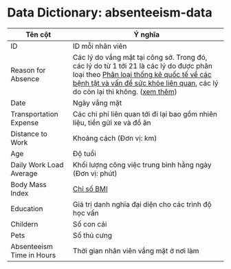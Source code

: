 # Data Dictionary: absenteeism-data

| Tên cột      	| Ý nghĩa|
|--------------	|---------------------------------------------------------------------------------------------------------------------------------------------------------------------------------------------------------------------------	|
| ID        	| ID mỗi nhân viên |
| Reason for Absence      	| Các lý do vắng mặt tại công sở. Trong đó, các lý do từ 1 tới 21 là các lý do được phân loại theo [Phân loại thống kê quốc tế về các bệnh tật và vấn đề sức khỏe liên quan](https://www.who.int/standards/classifications/classification-of-diseases), các lý do còn lại thì không. ([xem thêm](https://drive.google.com/file/d/1G8FA65FgBqxk-xm1g4tqi7NcKUaIV-Rk/view))  |
| Date   	| Ngày vắng mặt     |
| Transportation Expense         	| Các chi phí liên quan tới đi lại bao gồm nhiên liệu, tiền gửi xe và đồ ăn |
| Distance to Work       	| Khoảng cách (Đơn vị: km)|
| Age     	| Độ tuổi|
| Daily Work Load Average  	| Khối lượng công việc trung bình hằng ngày (Đơn vị: phút)	|
| Body Mass Index       	| [Chỉ số BMI](https://www.vinmec.com/vie/bai-viet/chi-so-bmi-bao-nhieu-la-binh-thuong-vi#:~:text=Ch%E1%BB%89%20s%E1%BB%91%20BMI%20Body%20Mass,nam%20v%C3%A0%20n%E1%BB%AF%20tr%C6%B0%E1%BB%9Fng%20th%C3%A0nh) |
| Education         	| Giá trị danh nghĩa đại diện cho các trình độ học vấn |
| Childern    	| Số con cái	|
| Pets       	| Số thú cưng 	|
| Absenteeism Time in Hours         	| Thời gian nhân viên vắng mặt ở nơi làm
